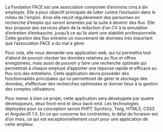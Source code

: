 La Fondation FACE est une association composée d’environs cinq à dix employés. Elle a pour objectif principale de lutter contre l’exclusion dans le milieu de l'emploi.
Ainsi elle reçoit régulièrement des personnes en recherche d’emploi qui seront amenées par la suite à devenir des flux. Elle leur propose des services allant de la rédaction d’un CV à la simulation d’entretien d’embauche, jusqu’à ce qu’ils aient une stabilité professionnelle.
Cette gestion des flux entraîne un mouvement de données très important que l’association FACE a du mal à gérer.

Pour cela, elle nous demande une application web, qui lui permettra tout d’abord de pouvoir stocker les données relatives au flux et offres enregistrées, mais aussi de pouvoir y faire une recherche optimale qui permettrait à chaque employé d’apporter une réponse rapide et efficace au flux lors des entretiens.
Cette application devra posséder des fonctionnalités principales qui lui permettront de gérer le stockage des données, d’effectuer des recherches optimisées et donner lieux à la gestion des comptes utilisateurs. 

Pour mener à bien ce projet, cette application sera développée par quatre développeurs, deux front-end et deux back-end.
Les technologies déployées pour sa conception seront PHP7, Symfony, Twig, HTML5, CSS3 et AngularJS 1.5.
En ce qui concerne les contraintes, le délai de livraison est d’un mois, ce qui est exceptionnellement court pour une application de cette ampleur.
